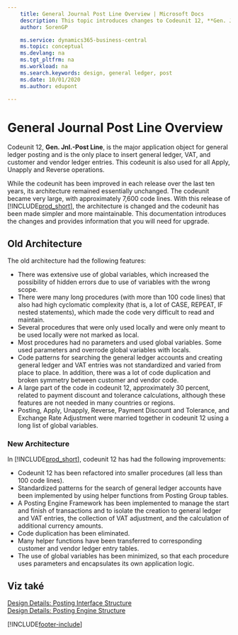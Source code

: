 ```yaml
---
    title: General Journal Post Line Overview | Microsoft Docs
    description: This topic introduces changes to Codeunit 12, **Gen. Jnl.-Post Line**, which is the major application object for general ledger posting and is the only place to insert general ledger, VAT, and customer and vendor ledger entries.
    author: SorenGP

    ms.service: dynamics365-business-central
    ms.topic: conceptual
    ms.devlang: na
    ms.tgt_pltfrm: na
    ms.workload: na
    ms.search.keywords: design, general ledger, post
    ms.date: 10/01/2020
    ms.author: edupont

---
```

# General Journal Post Line Overview
Codeunit 12, **Gen. Jnl.-Post Line**, is the major application object for general ledger posting and is the only place to insert general ledger, VAT, and customer and vendor ledger entries. This codeunit is also used for all Apply, Unapply and Reverse operations.

While the codeunit has been improved in each release over the last ten years, its architecture remained essentially unchanged. The codeunit became very large, with approximately 7,600 code lines. With this release of [!INCLUDE[prod_short](includes/prod_short.md)], the architecture is changed and the codeunit has been made simpler and more maintainable. This documentation introduces the changes and provides information that you will need for upgrade.

## Old Architecture
The old architecture had the following features:

* There was extensive use of global variables, which increased the possibility of hidden errors due to use of variables with the wrong scope.
* There were many long procedures (with more than 100 code lines) that also had high cyclomatic complexity (that is, a lot of CASE, REPEAT, IF nested statements), which made the code very difficult to read and maintain.
* Several procedures that were only used locally and were only meant to be used locally were not marked as local.
* Most procedures had no parameters and used global variables. Some used parameters and overrode global variables with locals.
* Code patterns for searching the general ledger accounts and creating general ledger and VAT entries was not standardized and varied from place to place. In addition, there was a lot of code duplication and broken symmetry between customer and vendor code.
* A large part of the code in codeunit 12, approximately 30 percent, related to payment discount and tolerance calculations, although these features are not needed in many countries or regions.
* Posting, Apply, Unapply, Reverse, Payment Discount and Tolerance, and Exchange Rate Adjustment were married together in codeunit 12 using a long list of global variables.

### New Architecture
In [!INCLUDE[prod_short](includes/prod_short.md)], codeunit 12 has had the following improvements:

* Codeunit 12 has been refactored into smaller procedures (all less than 100 code lines).
* Standardized patterns for the search of general ledger accounts have been implemented by using helper functions from Posting Group tables.
* A Posting Engine Framework has been implemented to manage the start and finish of transactions and to isolate the creation to general ledger and VAT entries, the collection of VAT adjustment, and the calculation of additional currency amounts.
* Code duplication has been eliminated.
* Many helper functions have been transferred to corresponding customer and vendor ledger entry tables.
* The use of global variables has been minimized, so that each procedure uses parameters and encapsulates its own application logic.

## Viz také
[Design Details: Posting Interface Structure](design-details-posting-interface-structure.md)   
[Design Details: Posting Engine Structure](design-details-posting-engine-structure.md)


[!INCLUDE[footer-include](includes/footer-banner.md)]